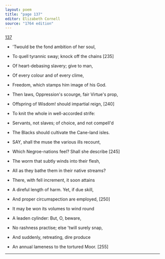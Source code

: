 ```yaml
---
layout: poem
title: "page 137"
editor: Elizabeth Cornell
source: "1764 edition"
---
```



[137]()

- 'Twould be the fond ambition of her soul,
- To quell tyrannic sway; knock off the chains [235]
- Of heart-debasing slavery; give to man,
- Of every colour and of every clime,
- Freedom, which stamps him image of his God.
- Then laws, Oppression's scourge, fair Virtue's prop,
- Offspring of Wisdom! should impartial reign, [240]
- To knit the whole in well-accorded strife:
- Servants, not slaves; of choice, and not compell'd
- The Blacks should cultivate the Cane-land isles.

- SAY, shall the muse the various ills recount,
- Which Negroe-nations feel? Shall she describe [245]
- The worm that subtly winds into their flesh,
- All as they bathe them in their native streams?
- There, with fell increment, it soon attains
- A direful length of harm. Yet, if due skill,
- And proper circumspection are employed, [250]
- It may be won its volumes to wind round
- A leaden cylinder: But, O, beware,
- No rashness practise; else 'twill surely snap,
- And suddenly, retreating, dire produce
- An annual lameness to the tortured Moor. [255]

---
